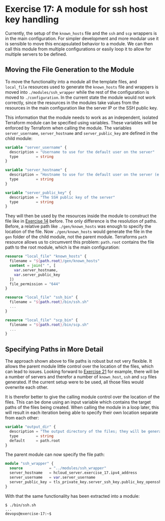 # Exercise 17: A module for ssh host key handling

Currently, the setup of the `known_hosts` file and the `ssh` and `scp` wrappers is in the main configuration.
For simpler development and more modular use it is sensible to move this encapsulated behavior to a module.
We can then call this module from multiple configurations or easily loop it to allow for multiple servers to be defined.

## Moving the File Generation to the Module

To move the functionality into a module all the template files, and `local_file` resources used to generate the `known_hosts` file and wrappers is moved into `./modules/ssh_wrapper` while the rest of the configuration is moved to `./configuration`.
In the current state the module would not work correctly, since the resources in the modules take values from the resources in the main configuration like the server IP or the SSH public key.

This information that the module needs to work as an independent, isolated Terraform module can be specified using variables.
These variables will be enforced by Terraform when calling the module.
The variables `server_username`, `server_hostname` and `server_public_key` are defined in the child module:

```tf
variable "server_username" {
  description = "Username to use for the default user on the server"
  type        = string
}

variable "server_hostname" {
  description = "Hostname to use for the default user on the server (e.g. IPv4)"
  type        = string
}

variable "server_public_key" {
  description = "The SSH public key of the server"
  type        = string
}
```

They will then be used by the resources inside the module to construct the file like in [Exercise 14](./exercise14.md) before.
The only difference is the resolution of paths.
Before, a relative path like `./gen/known_hosts` was enough to specify the location of the file.
Now `./gen/known_hosts` would generate the file in the `gen` folder of the child module, not the parent module.
Terraforms `path` resource allows us to circumvent this problem: `path.root` contains the file path to the root module, which is the main configuration:

```tf
resource "local_file" "known_hosts" {
  filename = "${path.root}/gen/known_hosts"
  content = join(" ", [
    var.server_hostname,
    var.server_public_key
  ])
  file_permission = "644"
}

resource "local_file" "ssh_bin" {
  filename = "${path.root}/bin/ssh.sh"
  ...
}

resource "local_file" "scp_bin" {
  filename = "${path.root}/bin/scp.sh"
  ...
}
```

## Specifying Paths in More Detail

The approach shown above to file paths is robust but not very flexible.
It allows the parent module little control over the location of the files, which can lead to issues.
Looking forward to [Exercise 21](./exercise21.md) for example, there will be a number of servers and therefor a number of `known_host`, `ssh` and `scp` files generated.
If the current setup were to be used, all those files would overwrite each other.

It is therefor better to give the calling module control over the location of the files.
This can be done using an input variable which contains the target paths of the files being created.
When calling the module in a loop later, this will result in each iteration being able to specify their own location separate from each other:

```tf
variable "output_dir" {
  description = "The output directory of the files; they will be generated under /gen and /bin inside this directory"
  type        = string
  default     = path.root
}
```

The parent module can now specify the file path:

```tf
module "ssh_wrapper" {
  source            = "../modules/ssh_wrapper"
  server_hostname   = hcloud_server.exercise_17.ipv4_address
  server_username   = var.server_username
  server_public_key = tls_private_key.server_ssh_key.public_key_openssh
}
```

With that the same functionality has been extracted into a module:

```
$ ./bin/ssh.sh
...
devops@exercise-17:~$
```